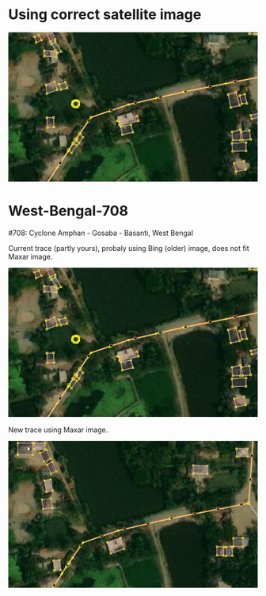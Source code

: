 # Using correct satellite image

![current](https://github.com/geohachi/West-Bengal-708/blob/master/current.png)

# West-Bengal-708

#708: Cyclone Amphan - Gosaba - Basanti, West Bengal

Current trace (partly yours), probaly using Bing (older) image, does not fit Maxar image.

![current](https://github.com/geohachi/West-Bengal-708/blob/master/current.png)


New trace using Maxar image.

![new](https://github.com/geohachi/West-Bengal-708/blob/master/trace_with_maxar.png)
